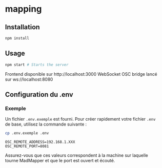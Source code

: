 # mapping

## Installation

```bash
npm install
```

## Usage

```bash
npm start # Starts the server
```
Frontend disponible sur http://localhost:3000
WebSocket OSC bridge lancé sur ws://localhost:8080
## Configuration du .env
### Exemple

Un fichier `.env.exemple` est fourni. Pour créer rapidement votre fichier `.env` de base, utilisez la commande suivante :

```bash
cp .env.exemple .env
```

```env
OSC_REMOTE_ADDRESS=192.168.1.XXX
OSC_REMOTE_PORT=8081
```

Assurez-vous que ces valeurs correspondent à la machine sur laquelle tourne MadMapper et que le port est ouvert et écouté.
